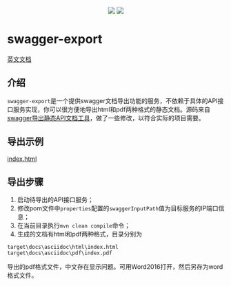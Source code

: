 ﻿<p align="center">
<a href="http://www.oracle.com/technetwork/java/javase/overview/index.html"><img src="https://img.shields.io/badge/language-java%208.0-orange.svg"></a>
<img src="https://img.shields.io/badge/release-1.0.0-brightgreen.svg">
</p>

# swagger-export

[英文文档](README-en.md)

## 介绍
`swagger-export`是一个提供swagger文档导出功能的服务，不依赖于具体的API接口服务实现，你可以很方便地导出html和pdf两种格式的静态文档。源码来自[swagger导出静态API文档工具](https://download.csdn.net/download/dong_19890208/10634155)，做了一些修改，以符合实际的项目需要。

## 导出示例
[index.html](docs/index.html)

## 导出步骤
1. 启动待导出的API接口服务；
2. 修改pom文件中`properties`配置的`swaggerInputPath`值为目标服务的IP端口信息；
3. 在当前目录执行`mvn clean compile`命令；
4. 生成的文档有html和pdf两种格式，目录分别为
```$xslt
target\docs\asciidoc\html\index.html
target\docs\asciidoc\pdf\index.pdf
```
导出的pdf格式文件，中文存在显示问题。可用Word2016打开，然后另存为word格式文件。